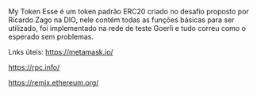 My Token 
Esse é um token padrão ERC20 criado no desafio proposto por Ricardo Zago na DIO, nele contém todas as funções básicas para ser utilizado, foi implementado na rede de teste Goerli e tudo correu como o esperado sem problemas.

Lnks úteis:
https://metamask.io/​

https://rpc.info/

https://remix.ethereum.org/
